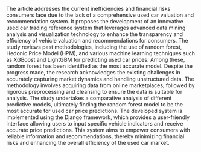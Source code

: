   The article addresses the current inefficiencies and financial risks consumers face due to the lack of a
comprehensive used car valuation and recommendation system. It proposes the development of an innovative
used car trading reference system that leverages advanced data mining analysis and visualization technology
to enhance the transparency and efficiency of vehicle valuation and recommendations for consumers. The
study reviews past methodologies, including the use of random forest, Hedonic Price Model (HPM), and
various machine learning techniques such as XGBoost and LightGBM for predicting used car prices. Among
these, random forest has been identified as the most accurate model.
  Despite the progress made, the research acknowledges the existing challenges in accurately capturing
market dynamics and handling unstructured data. The methodology involves acquiring data from online
marketplaces, followed by rigorous preprocessing and cleansing to ensure the data is suitable for analysis.
  The study undertakes a comparative analysis of different predictive models, ultimately finding the random
forest model to be the most accurate for used car price predictions.
The developed system is implemented using the Django framework, which provides a user-friendly
interface allowing users to input specific vehicle indicators and receive accurate price predictions. This
system aims to empower consumers with reliable information and recommendations, thereby minimizing
financial risks and enhancing the overall efficiency of the used car market.

